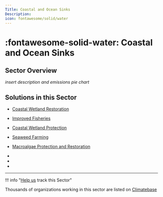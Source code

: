 ```yaml
---
Title: Coastal and Ocean Sinks
Description: 
icon: fontawesome/solid/water
---
```


# :fontawesome-solid-water:  Coastal and Ocean Sinks

## Sector Overview

_insert description and emissions pie chart_


## Solutions in this Sector

- [Coastal Wetland Restoration](../solution-coastal-wetland-restoration)

- [Improved Fisheries](../solution-improved-fisheries)

- [Coastal Wetland Protection](../solution-coastal-wetland-protection)

- [Seaweed Farming](../solution-seaweed-farming)

- [Macroalgae Protection and Restoration](../solution-macroalgae-protection-and-restoration)

 -
 -
 -

---

!!! info "[Help us](../../contribute) track this Sector"

Thousands of organizations working in this sector are listed on [Climatebase](https://climatebase.org/organizations)